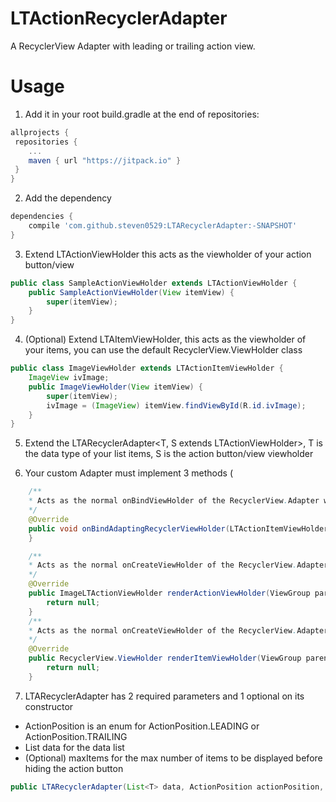 # LTActionRecyclerAdapter
A RecyclerView Adapter with leading or trailing action view.

# Usage

1. Add it in your root build.gradle at the end of repositories:
```groovy
allprojects {
 repositories {
    ...
    maven { url "https://jitpack.io" }
 }
}
```
2. Add the dependency
```groovy
dependencies {
    compile 'com.github.steven0529:LTARecyclerAdapter:-SNAPSHOT'
}
```
3. Extend LTActionViewHolder this acts as the viewholder of your action button/view
```java
public class SampleActionViewHolder extends LTActionViewHolder {
    public SampleActionViewHolder(View itemView) {
        super(itemView);
    }
}
```
4. (Optional) Extend LTAItemViewHolder, this acts as the viewholder of your items, you can use the default
RecyclerView.ViewHolder class
```java
public class ImageViewHolder extends LTActionItemViewHolder {
    ImageView ivImage;
    public ImageViewHolder(View itemView) {
        super(itemView);
        ivImage = (ImageView) itemView.findViewById(R.id.ivImage);
    }
}
```
5. Extend the LTARecyclerAdapter<T, S extends LTActionViewHolder>, T is the data type of your list items,
S is the action button/view viewholder

6. Your custom Adapter must implement 3 methods (
```java
    /**
    * Acts as the normal onBindViewHolder of the RecyclerView.Adapter wrapped other functionalities
    */
    @Override
    public void onBindAdaptingRecyclerViewHolder(LTActionItemViewHolder LTActionItemViewHolder, int position) { 
    }

    /**
    * Acts as the normal onCreateViewHolder of the RecyclerView.Adapter but renders the LTActionViewHolder
    */
    @Override
    public ImageLTActionViewHolder renderActionViewHolder(ViewGroup parent) {
        return null;
    }
    /**
    * Acts as the normal onCreateViewHolder of the RecyclerView.Adapter but renders the LTAItemViewHolder
    */
    @Override
    public RecyclerView.ViewHolder renderItemViewHolder(ViewGroup parent) {
        return null;
    }
```
7. LTARecyclerAdapter has 2 required parameters and 1 optional on its constructor
- ActionPosition is an enum for ActionPosition.LEADING or ActionPosition.TRAILING
- List<T> data for the data list
- (Optional) maxItems for the max number of items to be displayed before hiding the action button
```java
public LTARecyclerAdapter(List<T> data, ActionPosition actionPosition, int maxItems)
```
